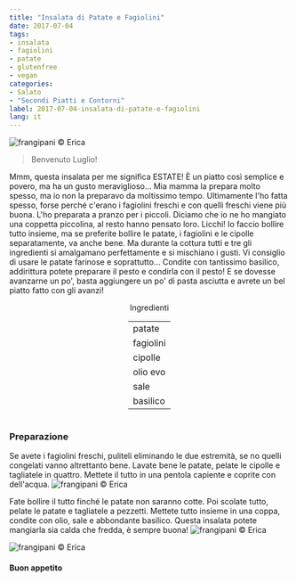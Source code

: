 ```yaml
---
title: "Insalata di Patate e Fagiolini"
date: 2017-07-04
tags:
- insalata
- fagiolini
- patate
- glutenfree
- vegan
categories:
- Salato
- "Secondi Piatti e Contorni"
label: 2017-07-04-insalata-di-patate-e-fagiolini
lang: it
---
```

![](../2017-07-04-insalata-di-patate-e-fagiolini/header.jpg "frangipani © Erica")

> Benvenuto Luglio!

Mmm, questa insalata per me significa ESTATE! È un piatto così semplice e povero, ma ha un gusto meraviglioso... Mia mamma la prepara molto spesso, ma io non la preparavo da moltissimo tempo. Ultimamente l'ho fatta spesso, forse perché c'erano i fagiolini freschi e con quelli freschi viene più buona. L'ho preparata a pranzo per i piccoli. Diciamo che io ne ho mangiato una coppetta piccolina, al resto hanno pensato loro. Licchi! Io faccio bollire tutto insieme, ma se preferite bollire le patate, i fagiolini e le cipolle separatamente, va anche bene. Ma durante la cottura tutti e tre gli ingredienti si amalgamano perfettamente e si mischiano i gusti. Vi consiglio di usare le patate farinose e soprattutto... Condite con tantissimo basilico, addirittura potete preparare il pesto e condirla con il pesto! E se dovesse avanzarne un po', basta aggiungere un po' di pasta asciutta e avrete un bel piatto fatto con gli avanzi!

<div id="wrapper" style="text-align: center">
  <div id="yourdiv" style="display: inline-block;">
    <div class="ingredients">
      <div class="ingredients-title">Ingredienti</div>
      <table>
        <tbody>
          <tr>
            <td>patate</td>
          </tr>
          <tr>
            <td>fagiolini</td>
          </tr>
          <tr>
            <td>cipolle</td>
          </tr>
          <tr>
            <td>olio evo</td>
          </tr>
          <tr>
            <td>sale</td>
          </tr>
          <tr>
            <td>basilico</td>
          </tr>
        </tbody>
      </table>
    </div>
  </div>
</div>


<h3>
  <font color="grey">
    <i class="fa-solid fa-gears"></i>
  </font> Preparazione
</h3>

Se avete i fagiolini freschi, puliteli eliminando le due estremità, se no quelli congelati vanno altrettanto bene. Lavate bene le patate, pelate le cipolle e tagliatele in quattro. Mettete il tutto in una pentola capiente e coprite con dell'acqua.
![](../2017-07-04-insalata-di-patate-e-fagiolini/pentola.jpg "frangipani © Erica")

Fate bollire il tutto finché le patate non saranno cotte. Poi scolate tutto, pelate le patate e tagliatele a pezzetti. Mettete tutto insieme in una coppa, condite con olio, sale e abbondante basilico. Questa insalata potete mangiarla sia calda che fredda, è sempre buona!
![](../2017-07-04-insalata-di-patate-e-fagiolini/risultato1.jpg "frangipani © Erica")

![](../2017-07-04-insalata-di-patate-e-fagiolini/risultato2.jpg "frangipani © Erica")

<h4>Buon appetito
  <font color="red">
    <i class="fa-regular fa-face-smile"></i>
  </font>
</h4>
